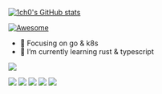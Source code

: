 
[![1ch0's GitHub stats](https://github-readme-stats.vercel.app/api?username=1ch0&show_icons=true&count_private=true&theme=radical)](https://github.com/1ch0/github-readme-stats)


<!-- <img align="right" height="137px" src="https://github-readme-stats.vercel.app/api?username=1ch0&hide_title=true&hide_border=true&show_icons=true&include_all_commits=true&line_height=21&bg_color=0,EC6C6C,FFD479,FFFC79,73FA79&theme=graywhite&locale=cn" /> -->
<!-- <img align="right" width="150px" src="https://raw.githubusercontent.com/1ch0/Figure-bed/main/img/go1.jpg"> -->
<!-- <img align="right" width="150px" src="https://raw.githubusercontent.com/1ch0/Figure-bed/main/img/desktop1.jpg"> -->

<!-- <br/>
<img align="right" height="137px" src="https://github-readme-stats.vercel.app/api/top-langs/?username=1ch0&hide_title=true&hide_border=true&layout=compact&bg_color=0,73FA79,73FDFF,D783FF&theme=graywhite&locale=cn" /> -->

[![Awesome](https://awesome.re/badge.svg)](https://awesome.re)
<!-- ### Hi there 👋 -->
- :orange_book: Focusing on go & k8s
- 🌱 I’m currently learning rust & typescript


[![](https://img.shields.io/badge/Golang-1E90FF?style=flat-square&logo=go&logoColor=white)](#)
<!-- [![](https://img.shields.io/badge/bilibili-fb7299?style=flat-square&logo=Bilibili&logoColor=white)](#)
[![](https://img.shields.io/badge/-JavaScript-red?style=flat-square&logo=javascript&logoColor=white)](#)
[![](https://img.shields.io/badge/vue-4FC08D?style=flat-square&logo=Vue.js&logoColor=white)](#)
[![](https://img.shields.io/badge/react-61DAFB?style=flat-square&logo=react&logoColor=white)](#)
[![](https://img.shields.io/badge/golang-000000?style=flat-square&logo=jetbrains)](#) -->


![](https://github-profile-summary-cards.vercel.app/api/cards/profile-details?username=1ch0&theme=github)
![](https://github-profile-summary-cards.vercel.app/api/cards/repos-per-language?username=1ch0&theme=github)
![](https://github-profile-summary-cards.vercel.app/api/cards/most-commit-language?username=1ch0&theme=github)
![](https://github-profile-summary-cards.vercel.app/api/cards/stats?username=1ch0&theme=github)
![](https://github-profile-summary-cards.vercel.app/api/cards/productive-time?username=1ch0&theme=github)


<!--
**1ch0/1ch0** is a ✨ _special_ ✨ repository because its `README.md` (this file) appears on your GitHub profile.

Here are some ideas to get you started:

- 🔭 I’m currently working on ...
- 🌱 I’m currently learning ...
- 👯 I’m looking to collaborate on ...
- 🤔 I’m looking for help with ...
- 💬 Ask me about ...
- 📫 How to reach me: ...
- 😄 Pronouns: ...
- ⚡ Fun fact: ...
- :orange_book: Focusing on Go & PHP
- :hammer: Technology blogger
- :ram: Founder the PHP-Z
- :meat_on_bone: Meat lover
-->


<!-- <img align="right" src="https://github-readme-stats.vercel.app/api?username=1ch0&show_icons=true&icon_color=CE1D2D&text_color=718096&bg_color=ffffff&hide_title=true" /> -->
